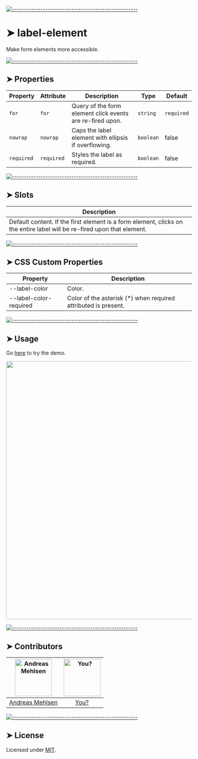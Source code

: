 
[![-----------------------------------------------------](https://raw.githubusercontent.com/andreasbm/readme/master/assets/lines/colored.png)](#label-element)

# ➤ label-element

Make form elements more accessible.

[![-----------------------------------------------------](https://raw.githubusercontent.com/andreasbm/readme/master/assets/lines/colored.png)](#properties)

## ➤ Properties

| Property   | Attribute  | Description                                      | Type      | Default    |
|------------|------------|--------------------------------------------------|-----------|------------|
| `for`      | `for`      | Query of the form element click events are re-fired upon. | `string`  | `required` |
| `nowrap`   | `nowrap`   | Caps the label element with ellipsis if overflowing. | `boolean` | false      |
| `required` | `required` | Styles the label as required.                    | `boolean` | false      |


[![-----------------------------------------------------](https://raw.githubusercontent.com/andreasbm/readme/master/assets/lines/colored.png)](#slots)

## ➤ Slots

| Description                                      |
|--------------------------------------------------|
| Default content. If the first element is a form element, clicks on the entire label will be re-fired upon that element. |


[![-----------------------------------------------------](https://raw.githubusercontent.com/andreasbm/readme/master/assets/lines/colored.png)](#css-custom-properties)

## ➤ CSS Custom Properties

| Property               | Description                                      |
|------------------------|--------------------------------------------------|
| --label-color          | Color.                                           |
| --label-color-required | Color of the asterisk (*) when required attributed is present. |



[![-----------------------------------------------------](https://raw.githubusercontent.com/andreasbm/readme/master/assets/lines/colored.png)](#usage)

## ➤ Usage

Go [here](https://weightless.dev/elements/label) to try the demo.

<a href="https://weightless.dev/elements/label" align="center">
  <img src="https://raw.githubusercontent.com/andreasbm/elements/master/screenshots/label-element.png?token=AF-iBft0B2brPzwNC_jHXJ7wZKxOtAoJks5chEnjwA%3D%3D" width="700" />
</a>


[![-----------------------------------------------------](https://raw.githubusercontent.com/andreasbm/readme/master/assets/lines/colored.png)](#contributors)

## ➤ Contributors
	
|[<img alt="Andreas Mehlsen" src="https://avatars1.githubusercontent.com/u/6267397?s=460&v=4" width="100">](https://twitter.com/andreasmehlsen) | [<img alt="You?" src="https://joeschmoe.io/api/v1/random" width="100">](https://github.com/andreasbm/weightless/blob/master/CONTRIBUTING.md)|
|:---: | :---:|
|[Andreas Mehlsen](https://twitter.com/andreasmehlsen) | [You?](https://github.com/andreasbm/weightless/blob/master/CONTRIBUTING.md)|

[![-----------------------------------------------------](https://raw.githubusercontent.com/andreasbm/readme/master/assets/lines/colored.png)](#license)

## ➤ License
	
Licensed under [MIT](https://opensource.org/licenses/MIT).